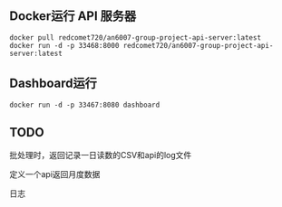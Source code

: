 ## Docker运行 API 服务器
```shell
docker pull redcomet720/an6007-group-project-api-server:latest
docker run -d -p 33468:8000 redcomet720/an6007-group-project-api-server:latest
```
## Dashboard运行
```shell
docker run -d -p 33467:8080 dashboard 
```


## TODO
批处理时，返回记录一日读数的CSV和api的log文件

定义一个api返回月度数据

日志
